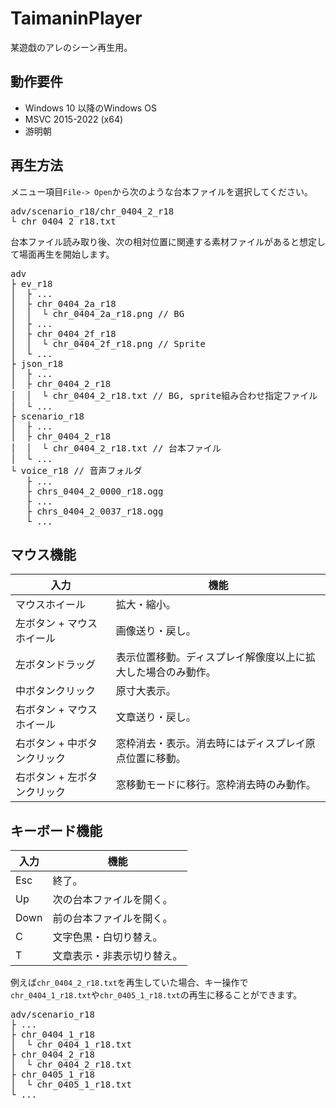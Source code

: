 # TaimaninPlayer
某遊戱のアレのシーン再生用。

## 動作要件
- Windows 10 以降のWindows OS
- MSVC 2015-2022 (x64)
- 游明朝

## 再生方法
メニュー項目`File-> Open`から次のような台本ファイルを選択してください。
<pre>
adv/scenario_r18/chr_0404_2_r18
└ chr_0404_2_r18.txt
</pre>

台本ファイル読み取り後、次の相対位置に関連する素材ファイルがあると想定して場面再生を開始します。
<pre>
adv
├ ev_r18
│  ├ ...
│  ├ chr_0404_2a_r18
│  │  └ chr_0404_2a_r18.png // BG
│  ├ ...
│  ├ chr_0404_2f_r18
│  │  └ chr_0404_2f_r18.png // Sprite
│  └ ...
├ json_r18
│  ├ ...  
│  ├ chr_0404_2_r18
│  │  └ chr_0404_2_r18.txt // BG, sprite組み合わせ指定ファイル
│  └ ...  
├ scenario_r18
│  ├ ...  
│  ├ chr_0404_2_r18
│  │  └ chr_0404_2_r18.txt // 台本ファイル
│  └ ...  
└ voice_r18 // 音声フォルダ
   ├ ...
   ├ chrs_0404_2_0000_r18.ogg
   ├ ...
   ├ chrs_0404_2_0037_r18.ogg
   └ ...
</pre>

## マウス機能

| 入力 | 機能 |
----|---- 
マウスホイール| 拡大・縮小。
左ボタン + マウスホイール| 画像送り・戻し。
左ボタンドラッグ| 表示位置移動。ディスプレイ解像度以上に拡大した場合のみ動作。
中ボタンクリック| 原寸大表示。
右ボタン + マウスホイール| 文章送り・戻し。
右ボタン + 中ボタンクリック| 窓枠消去・表示。消去時にはディスプレイ原点位置に移動。
右ボタン + 左ボタンクリック| 窓移動モードに移行。窓枠消去時のみ動作。

## キーボード機能
| 入力 | 機能 |
----|---- 
Esc| 終了。
| Up | 次の台本ファイルを開く。 |
| Down | 前の台本ファイルを開く。 |
| C   | 文字色黒・白切り替え。 |
| T   | 文章表示・非表示切り替え。 |

例えば`chr_0404_2_r18.txt`を再生していた場合、キー操作で`chr_0404_1_r18.txt`や`chr_0405_1_r18.txt`の再生に移ることができます。
<pre>
adv/scenario_r18
├ ...  
├ chr_0404_1_r18
│  └ chr_0404_1_r18.txt
├ chr_0404_2_r18
│  └ chr_0404_2_r18.txt
├ chr_0405_1_r18
│  └ chr_0405_1_r18.txt
└ ...
</pre>
 
